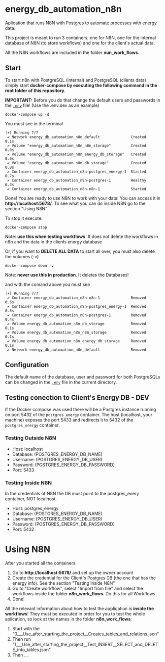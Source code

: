 # energy_db_automation_n8n
Aplication that runs N8N with Postgres to automate processes with energy data.

This project is meant to run 3 containers, one for N8N, one for the internal database of N8N (to store workflows) and one for the client's actual data.

All the N8N workflows are included in the folder **nun_work_flows**.
## Start

To start n8n with PostgreSQL (internal) and PostgreSQL (clients data) simply start **docker-compose by executing the following
command in the root folder of this repository**.

**IMPORTANT:** Before you do that change the default users and passwords in the [`.env`](.env) file! (Use the .env.dev as an example)

```
docker-compose up -d
```

You must see in the terminal
```
[+] Running 7/7
 ✔ Network energy_db_automation_n8n_default              Created                                                                                                                            0.1s 
 ✔ Volume "energy_db_automation_n8n_n8n_storage"         Created                                                                                                                            0.0s 
 ✔ Volume "energy_db_automation_n8n_energy_db_storage"   Created                                                                                                                            0.0s 
 ✔ Volume "energy_db_automation_n8n_db_storage"          Created                                                                                                                            0.0s 
 ✔ Container energy_db_automation_n8n-postgres_energy-1  Started                                                                                                                            0.7s 
 ✔ Container energy_db_automation_n8n-postgres-1         Healthy                                                                                                                            6.3s 
 ✔ Container energy_db_automation_n8n-n8n-1              Started  
```

Done! You are ready to use N8N to work with your data! You can access it in **http://localhost:5678/**. To see what you can do inside N8N go to the section "Using N8N"

To stop it execute:

```
docker-compose stop
```
Note: **use this when testing workflows**. It does not delete the workflows in n8n and the data in the clients energy database

Or, if you want to **DELETE ALL DATA** to start all over, you must also delete the volumes (-v)

```
docker-compose down -v
```
Note: **never use this in production**. It deletes the Databases!

and with the comand above you must see
```
[+] Running 7/7
 ✔ Container energy_db_automation_n8n-n8n-1              Removed                                                                                                                            0.6s 
 ✔ Container energy_db_automation_n8n-postgres_energy-1  Removed                                                                                                                            0.6s 
 ✔ Container energy_db_automation_n8n-postgres-1         Removed                                                                                                                            0.4s 
 ✔ Volume energy_db_automation_n8n_db_storage            Removed                                                                                                                            0.1s 
 ✔ Volume energy_db_automation_n8n_n8n_storage           Removed                                                                                                                            0.1s 
 ✔ Volume energy_db_automation_n8n_energy_db_storage     Removed                                                                                                                            0.1s 
 ✔ Network energy_db_automation_n8n_default              Removed 
```


## Configuration
The default name of the database, user and password for both PostgreSQLs can be changed in the [`.env`](.env) file in the current directory.

## Testing conection to Client's Energy DB - DEV
If the Docker compose was used there will be a Postgres instance running on port 5432 of the `postgres_energy` container. The host (localhost, your machine) exposes the port 5433 and redirects it to 5432 of the `postgres_energy` container.

### Testing Outside N8N
- Host: localhost
- Database: (POSTGRES_ENERGY_DB_NAME)
- Username: (POSTGRES_ENERGY_DB_USER)
- Password: (POSTGRES_ENERGY_DB_PASSWORD)
- Port: 5433

### Testing Inside N8N
In the credentials of N8N the DB must point to the postgres_enery container, NOT localhost.
- Host: postgres_energy
- Database: (POSTGRES_ENERGY_DB_NAME)
- Username: (POSTGRES_ENERGY_DB_USER)
- Password: (POSTGRES_ENERGY_DB_PASSWORD)
- Port: 5432

# Using N8N
After you started all the containers
1. Go to **http://localhost:5678/** and set up the owner account
2. Create the credential for the Client's Postgres DB (the one that has the energy info). See the section "Testing Inside N8N"
3. Go to "Create workflow", select "Import from file" and select the workflows inside the folder **n8n_work_flows**. Do this for all Workflows
4. Done!

All the relevant information about how to test the application is **inside the workflows**! They must be executed in order for you to test the whole aplication, so look at the names in the folder **n8n_work_flows**:
1. Start with the "0___Use_after_starting_the_project__Creates_tables_and_relations.json"
2. Then run "1___Use_after_starting_the_project__Test_INSERT__SELECT_and_DELETE_into_tables.json"
3. Then ...

